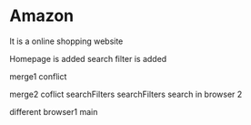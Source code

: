 # Amazon
It is a online shopping website

Homepage is added
search filter is added

merge1 conflict

merge2 coflict
searchFilters
 searchFilters
 search in browser 2


different browser1
 main
